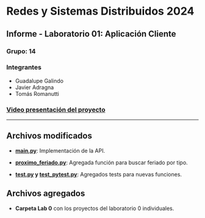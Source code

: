 # Redes y Sistemas Distribuidos 2024

## Informe - Laboratorio 01: Aplicación Cliente

### Grupo: 14

### Integrantes

* Guadalupe Galindo
* Javier Adragna
* Tomás Romanutti


### [Video presentación del proyecto](https://padlet.com/mebordone1/famaf-redes-2024-lab1-compart-tu-video-yptpug7c4wrftg9k/wish/2937078356)

---

## Archivos modificados

* **[main.py](main.py)**: Implementación de la API.

* **[proximo_feriado.py](proximo_feriado.py)**: Agregada función para buscar feriado por tipo.

* **[test.py](test.py) y [test_pytest.py](test_pytest.py)**: Agregados tests para nuevas funciones.

## Archivos agregados

* **Carpeta Lab 0** con los proyectos del laboratorio 0 individuales.